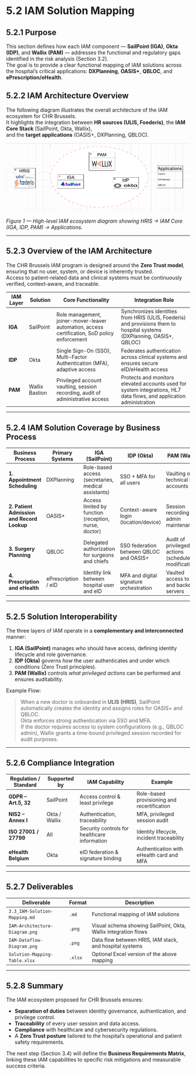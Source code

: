 # 5.2 IAM Solution Mapping

## 5.2.1 Purpose

This section defines how each IAM component — **SailPoint (IGA)**, **Okta (IDP)**, and **Wallix (PAM)** — addresses the functional and regulatory gaps identified in the risk analysis (Section 3.2).  
The goal is to provide a clear functional mapping of IAM solutions across the hospital’s critical applications: **DXPlanning**, **OASIS+**, **QBLOC**, and **ePrescription/eHealth**.


## 5.2.2 IAM Architecture Overview 

The following diagram illustrates the overall architecture of the IAM ecosystem for CHR Brussels.  
It highlights the integration between **HR sources (ULIS, Foederis)**, the **IAM Core Stack** (SailPoint, Okta, Wallix),  
and the **target applications** (OASIS+, DXPlanning, QBLOC).

![image_alt](https://github.com/Kristina-1991/IAM-Hospital-CaseStudy-SailPoint-Okta-Wallix/blob/a5c486879d8a85878006da124c0233eab6cf4245/99_Support-documents/CHR%20Architecture.PNG?raw=true)

*Figure 1 — High-level IAM ecosystem diagram showing HRIS → IAM Core (IGA, IDP, PAM) → Applications.*

---

## 5.2.3 Overview of the IAM Architecture

The CHR Brussels IAM program is designed around the **Zero Trust model**, ensuring that no user, system, or device is inherently trusted.  
Access to patient-related data and clinical systems must be continuously verified, context-aware, and traceable.

| **IAM Layer** | **Solution** | **Core Functionality** | **Integration Role** |
|----------------|---------------|------------------------|----------------------|
| **IGA** | SailPoint | Role management, joiner-mover-leaver automation, access certification, SoD policy enforcement | Synchronizes identities from HRIS (ULIS, Foederis) and provisions them to hospital systems (DXPlanning, OASIS+, QBLOC) |
| **IDP** | Okta | Single Sign-On (SSO), Multi-Factor Authentication (MFA), adaptive access | Federates authentication across clinical systems and ensures secure eID/eHealth access |
| **PAM** | Wallix Bastion | Privileged account vaulting, session recording, audit of administrative access | Protects and monitors elevated accounts used for system integrations, HL7 data flows, and application administration |

---

## 5.2.4 IAM Solution Coverage by Business Process

| **Business Process** | **Primary Systems** | **IGA (SailPoint)** | **IDP (Okta)** | **PAM (Wallix)** |
|-----------------------|--------------------|---------------------|----------------|------------------|
| **1. Appointment Scheduling** | DXPlanning | Role-based access (secretaries, medical assistants) | SSO + MFA for all users | Vaulting of technical HL7 accounts |
| **2. Patient Admission and Record Lookup** | OASIS+ | Access limited by function (reception, nurse, doctor) | Context-aware login (location/device) | Session recording for admin maintenance |
| **3. Surgery Planning** | QBLOC | Delegated authorization for surgeons and chiefs | SSO federation between QBLOC and OASIS+ | Audit of privileged actions (schedule modifications) |
| **4. Prescription and eHealth** | ePrescription / eID | Identity link between hospital user and eID | MFA and digital signature orchestration | Vaulted access to API and backend servers |

---

## 5.2.5 Solution Interoperability

The three layers of IAM operate in a **complementary and interconnected** manner:

1. **IGA (SailPoint)** manages *who* should have access, defining identity lifecycle and role governance.
2. **IDP (Okta)** governs *how* the user authenticates and under which conditions (Zero Trust principles).
3. **PAM (Wallix)** controls *what privileged actions* can be performed and ensures auditability.

Example Flow:
> When a new doctor is onboarded in **ULIS (HRIS)**, SailPoint automatically creates the identity and assigns roles for OASIS+ and QBLOC.  
> Okta enforces strong authentication via SSO and MFA.  
> If the doctor requires access to system configurations (e.g., QBLOC admin), Wallix grants a time-bound privileged session recorded for audit purposes.

---

## 5.2.6 Compliance Integration

| **Regulation / Standard** | **Supported by** | **IAM Capability** | **Example** |
|----------------------------|------------------|--------------------|-------------|
| **GDPR – Art.5, 32** | SailPoint | Access control & least privilege | Role-based provisioning and recertification |
| **NIS2 – Annex I** | Okta / Wallix | Authentication, traceability | MFA, privileged session audit |
| **ISO 27001 / 27799** | All | Security controls for healthcare information | Identity lifecycle, incident traceability |
| **eHealth Belgium** | Okta | eID federation & signature binding | Authentication with eHealth card and MFA |

---

## 5.2.7 Deliverables

| **Deliverable** | **Format** | **Description** |
|------------------|-------------|-----------------|
| `3.3_IAM-Solution-Mapping.md` | `.md` | Functional mapping of IAM solutions |
| `IAM-Architecture-Diagram.png` | `.png` | Visual schema showing SailPoint, Okta, Wallix integration flows |
| `IAM-Dataflow-Diagram.png` | `.png` | Data flow between HRIS, IAM stack, and hospital systems |
| `Solution-Mapping-Table.xlsx` | `.xlsx` | Optional Excel version of the above mapping |

---

## 5.2.8 Summary

The IAM ecosystem proposed for CHR Brussels ensures:
- **Separation of duties** between identity governance, authentication, and privilege control.
- **Traceability** of every user session and data access.
- **Compliance** with healthcare and cybersecurity regulations.
- A **Zero Trust posture** tailored to the hospital’s operational and patient safety requirements.

The next step (Section 3.4) will define the **Business Requirements Matrix**, linking these IAM capabilities to specific risk mitigations and measurable success criteria.

